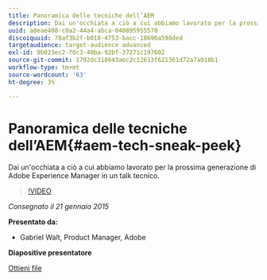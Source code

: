 ```yaml
---
title: Panoramica delle tecniche dell’AEM
description: Dai un'occhiata a ciò a cui abbiamo lavorato per la prossima generazione di Adobe Experience Manager in un talk tecnico.
uuid: a0eae408-c0a2-44a4-abca-040895955570
discoiquuid: 78af3b2f-b010-4753-bacc-18696a598ded
targetaudience: target-audience advanced
exl-id: 9b023ec2-70c3-40ba-92bf-37271c197602
source-git-commit: 1792dc318643aec2c12613f621361d72a7a918b1
workflow-type: tm+mt
source-wordcount: '63'
ht-degree: 3%

---
```


# Panoramica delle tecniche dell’AEM{#aem-tech-sneak-peek}

Dai un&#39;occhiata a ciò a cui abbiamo lavorato per la prossima generazione di Adobe Experience Manager in un talk tecnico.

>[!VIDEO](https://video.tv.adobe.com/v/19384/?quality=9)

*Consegnato il 21 gennaio 2015*

**Presentato da:**

* Gabriel Walt, Product Manager, Adobe

**Diapositive presentatore**

[Ottieni file](assets/aem-technical-sneak-peek.pdf)
<!--
[Get back to the Overview](https://helpx.adobe.com/experience-manager/kt/eseminars/gems/aem-index.html)
-->
